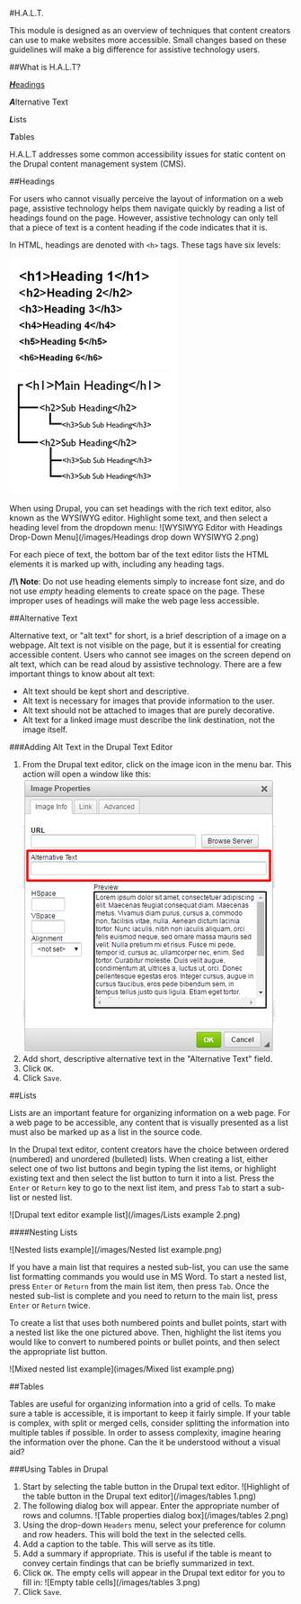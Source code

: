 #H.A.L.T.

This module is designed as an overview of techniques that content creators can use to make websites more accessible.
Small changes based on these guidelines will make a big difference for assistive technology users. 


##What is H.A.L.T?

[***H***eadings](#headings)

***A***lternative Text

***L***ists

***T***ables

H.A.L.T addresses some common accessibility issues for static content on the Drupal content management system (CMS). 

##Headings

For users who cannot visually perceive the layout of information on a web page, assistive technology helps them navigate quickly by reading a list of headings found on the page. However, assistive technology can only tell that a piece of text is a content heading if the code indicates that it is.

In HTML, headings are denoted with `<h>` tags. These tags have six levels:

![Heading Tag Levels H1-H6](/images/heading-tags.jpg) ![Heading Tags with Subheadings Shown](/images/heading-subheads.gif)

When using Drupal, you can set headings with the rich text editor, also known as the WYSIWYG editor. Highlight some text, and then select a heading level from the dropdown menu:
![WYSIWYG Editor with Headings Drop-Down Menu](/images/Headings drop down WYSIWYG 2.png)

For each piece of text, the bottom bar of the text editor lists the HTML elements it is marked up with, including any heading tags.

**/!\ Note**: Do not use heading elements simply to increase font size, and do not use *empty* heading elements to create space on the page. These improper uses of headings will make the web page less accessible. 

##Alternative Text

Alternative text, or "alt text" for short, is a brief description of a image on a webpage. Alt text is not visible on the page, but it is essential for creating accessible content. Users who cannot see images on the screen depend on alt text, which can be read aloud by assistive technology. There are a few important things to know about alt text:
* Alt text should be kept short and descriptive.
* Alt text is necessary for images that provide information to the user. 
* Alt text should not be attached to images that are purely decorative.
* Alt text for a linked image must describe the link destination, not the image itself. 

###Adding Alt Text in the Drupal Text Editor

1. From the Drupal text editor, click on the image icon in the menu bar. This action will open a window like this: 
![WYSIWYG image properties window](/images/alt-text-wysiwyg.png)
2. Add short, descriptive alternative text in the "Alternative Text" field.
3. Click `OK`. 
4. Click `Save`.

##Lists

Lists are an important feature for organizing information on a web page. For a web page to be accessible, any content that is visually presented as a list must also be marked up as a list in the source code. 

In the Drupal text editor, content creators have the choice between ordered (numbered) and unordered (bulleted) lists. When creating a list, either select one of two list buttons and begin typing the list items, or highlight existing text and then select the list button to turn it into a list. Press the `Enter` or `Return` key to go to the next list item, and press `Tab` to start a sub-list or nested list.

![Drupal text editor example list](/images/Lists example 2.png)

####Nesting Lists

![Nested lists example](/images/Nested list example.png)

If you have a main list that requires a nested sub-list, you can use the same list formatting commands you would use in MS Word. To start a nested list, press `Enter` or `Return` from the main list item, then press `Tab`. Once the nested sub-list is complete and you need to return to the main list, press `Enter` or `Return` twice.

To create a list that uses both numbered points and bullet points, start with a nested list like the one pictured above. Then, highlight the list items you would like to convert to numbered points or bullet points, and then select the appropriate list button.

![Mixed nested list example](images/Mixed list example.png)

##Tables

Tables are useful for organizing information into a grid of cells. To make sure a table is accessible, it is important to keep it fairly simple. If your table is complex, with split or merged cells, consider splitting the information into multiple tables if possible. In order to assess complexity, imagine hearing the information over the phone. Can the it be understood without a visual aid? 

###Using Tables in Drupal

1. Start by selecting the table button in the Drupal text editor.
![Highlight of the table button in the Drupal text editor](/images/tables 1.png)
2. The following dialog box will appear. Enter the appropriate number of rows and columns.
![Table properties dialog box](/images/tables 2.png)
3. Using the drop-down `Headers` menu, select your preference for column and row headers. This will bold the text in the selected cells.
4. Add a caption to the table. This will serve as its title. 
5. Add a summary if appropriate. This is useful if the table is meant to convey certain findings that can be briefly summarized in text.
6. Click `OK`. The empty cells will appear in the Drupal text editor for you to fill in:
![Empty table cells](/images/tables 3.png)
7. Click `Save`.

